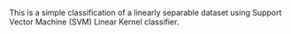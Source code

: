 This is a simple classification of a linearly separable dataset using Support Vector Machine (SVM) Linear Kernel classifier.
